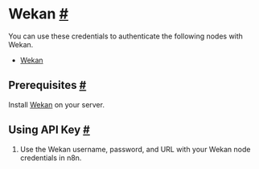 


 Wekan
 [#](#wekan "Permanent link")
=====================================



 You can use these credentials to authenticate the following nodes with Wekan.
 


* [Wekan](/integrations/builtin/app-nodes/n8n-nodes-base.wekan/)



 Prerequisites
 [#](#prerequisites "Permanent link")
-----------------------------------------------------



 Install
 [Wekan](https://github.com/wekan/wekan/wiki) 
 on your server.
 



 Using API Key
 [#](#using-api-key "Permanent link")
-----------------------------------------------------


1. Use the Wekan username, password, and URL with your Wekan node credentials in n8n.




